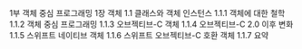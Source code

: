 1부 객체 중심 프로그래밍
1장 객체
1.1 클래스와 객체 인스턴스
1.1.1 객체에 대한 철학
1.1.2 객체 중심 프로그래밍
1.1.3 오브젝티브-C 객체
1.1.4 오브젝티브-C 2.0 이후 변화
1.1.5 스위프트 네이티브 객체
1.1.6 스위프트 오브젝티브-C 호환 객체
1.1.7 요약
